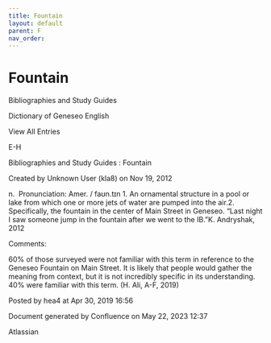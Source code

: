 ```yaml
---
title: Fountain
layout: default
parent: F
nav_order:
---
```


# Fountain

Bibliographies and Study Guides

Dictionary of Geneseo English

View All Entries

E-H

Bibliographies and Study Guides : Fountain

Created by  Unknown User (kla8) on Nov 19, 2012

n.  Pronunciation: Amer. / faʊn.tɪn 1. An ornamental structure in a pool or lake from which one or more jets of water are pumped into the air.2. Specifically, the fountain in the center of Main Street in Geneseo. “Last night I saw someone jump in the fountain after we went to the IB.”K. Andryshak, 2012

Comments:

60% of those surveyed were not familiar with this term in reference to the Geneseo Fountain on Main Street. It is likely that people would gather the meaning from context, but it is not incredibly specific in its understanding. 40% were familiar with this term. (H. Ali, A-F, 2019)

Posted by hea4 at Apr 30, 2019 16:56

Document generated by Confluence on May 22, 2023 12:37

Atlassian
